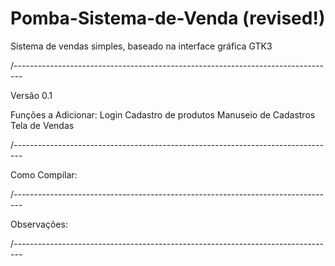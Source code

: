 # Pomba-Sistema-de-Venda (revised!)
Sistema de vendas simples, baseado na interface gráfica GTK3

/--------------------------------------------------------------------------------

Versão 0.1

Funções a Adicionar:
Login
Cadastro de produtos
Manuseio de Cadastros
Tela de Vendas



/--------------------------------------------------------------------------------

Como Compilar:

/--------------------------------------------------------------------------------

Observações:

/--------------------------------------------------------------------------------




